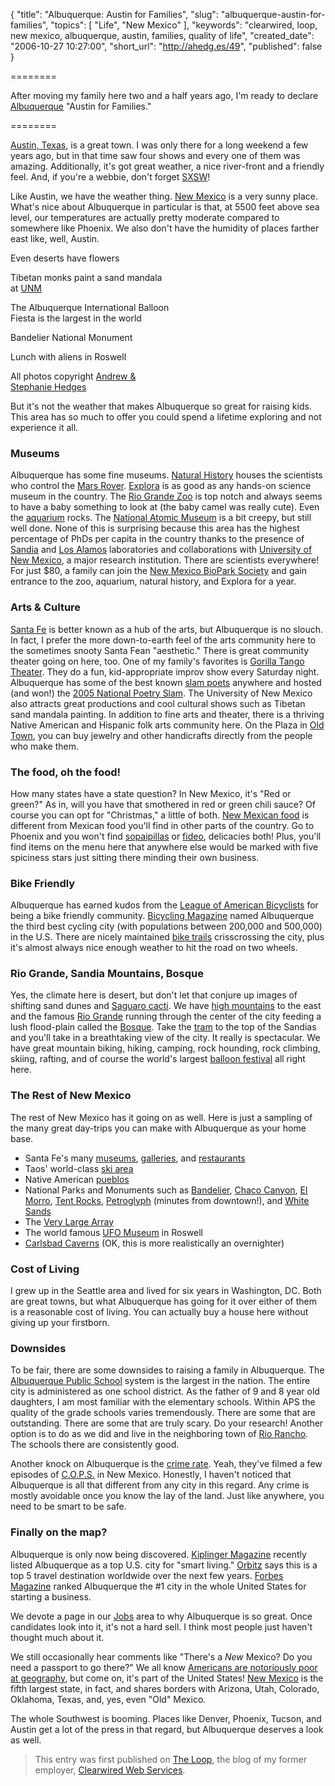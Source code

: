 {
  "title": "Albuquerque: Austin for Families",
  "slug": "albuquerque-austin-for-families",
  "topics": [
    "Life",
    "New Mexico"
  ],
  "keywords": "clearwired, loop, new mexico, albuquerque, austin, families, quality of life",
  "created_date": "2006-10-27 10:27:00",
  "short_url": "http://ahedg.es/49",
  "published": false
}

========

After moving my family here two and a half years ago, I'm ready to declare <a href="http://en.wikipedia.org/wiki/Albuquerque,_New_Mexico">Albuquerque</a> "Austin for Families."

========

<p class="outdent"><a href="http://en.wikipedia.org/wiki/Austin_texas">Austin, Texas</a>, is a great town. I was only there for a long weekend a few years ago, but in that time saw four shows and every one of them was amazing. Additionally, it's got great weather, a nice river-front and a friendly feel. And, if you're a webbie, don't forget <a href="http://sxsw.com/">SXSW</a>!</p>

<p>Like Austin, we have the weather thing. <a href="http://en.wikipedia.org/wiki/New_Mexico">New Mexico</a> is a very sunny place. What's nice about Albuquerque in particular is that, at 5500 feet above sea level, our temperatures are actually pretty moderate compared to somewhere like Phoenix. We also don't have the humidity of places farther east like, well, Austin.</p>

<div class="photo-left">
  <p>
    <img src="/blog/assets/imgs/the-loop/desert_flower.jpg" alt=""><br>
    Even deserts have flowers
  </p>
  <p>
    <img src="/blog/assets/imgs/the-loop/sandmandala.jpg" alt=""><br>
    Tibetan monks paint a sand mandala<br>at <a href="http://www.unm.edu/">UNM</a>
  </p>
  <p>
    <img src="/blog/assets/imgs/the-loop/balloons.jpg" alt=""><br>
    The Albuquerque International Balloon<br>Fiesta is the largest in the world
  </p>
  <p>
    <img src="/blog/assets/imgs/the-loop/bandelier.jpg" alt=""><br>
    Bandelier National Monument
  </p>
  <p>
    <img src="/blog/assets/imgs/the-loop/roswell.jpg" alt=""><br>
    Lunch with aliens in Roswell
  </p>
  <p>
    All photos copyright <a href="http://andrew.hedges.name/">Andrew &<br>Stephanie Hedges</a>
  </p>
</div>

<p>But it's not the weather that makes Albuquerque so great for raising kids. This area has so much to offer you could spend a lifetime exploring and not experience it all.</p>

<h3>Museums</h3>

<p>Albuquerque has some fine museums. <a href="http://164.64.119.7/nmmnh/">Natural History</a> houses the scientists who control the <a href="http://marsrovers.nasa.gov/home/">Mars Rover</a>. <a href="http://www.explora.us/">Explora</a> is as good as any hands-on science museum in the country. The <a href="http://www.cabq.gov/biopark/zoo/">Rio Grande Zoo</a> is top notch and always seems to have a baby something to look at (the baby camel was really cute). Even the <a href="http://www.cabq.gov/biopark/aquarium/">aquarium</a> rocks. The <a href="http://www.atomicmuseum.com/">National Atomic Museum</a> is a bit creepy, but still well done. None of this is surprising because this area has the highest percentage of PhDs per capita in the country thanks to the presence of <a href="http://sandia.gov/">Sandia</a> and <a href="http://lanl.gov/">Los Alamos</a> laboratories and collaborations with <a href="http://www.unm.edu/">University of New Mexico</a>, a major research institution. There are scientists everywhere! For just $80, a family can join the <a href="http://www.nmbioparksociety.org/">New Mexico BioPark Society</a> and gain entrance to the zoo, aquarium, natural history, and Explora for a year.</p>

<h3>Arts & Culture</h3>

<p><a href="http://en.wikipedia.org/wiki/Santa_Fe%2C_New_mexico">Santa Fe</a> is better known as a hub of the arts, but Albuquerque is no slouch. In fact, I prefer the more down-to-earth feel of the arts community here to the sometimes snooty Santa Fean "aesthetic." There is great community theater going on here, too. One of my family's favorites is <a href="http://www.gorillatango.com/">Gorilla Tango Theater</a>. They do a  fun, kid-appropriate improv show every Saturday night. Albuquerque has some of the best known <a href="http://www.abqslams.org/">slam poets</a> anywhere and hosted (and won!) the <a href="http://norazpoets.org/index.php?module=pagemaster&PAGE_user_op=view_page&PAGE_id=15">2005 National Poetry Slam</a>. The University of New Mexico also attracts great productions and cool cultural shows such as Tibetan sand mandala painting. In addition to fine arts and theater, there is a thriving Native American and Hispanic folk arts community here. On the Plaza in <a href="http://en.wikipedia.org/wiki/Old_Town_Albuquerque">Old Town</a>, you can buy jewelry and other handicrafts directly from the people who make them.</p>

<h3>The food, oh the food!</h3>

<p>How many states have a state question? In New Mexico, it's "Red or green?" As in, will you have that smothered in red or green chili sauce? Of course you can opt for "Christmas," a little of both. <a href="http://en.wikipedia.org/wiki/New_Mexican_Food">New Mexican food</a> is different from Mexican food you'll find in other parts of the country. Go to Phoenix and you won't find <a href="http://en.wikipedia.org/wiki/Sopaipilla">sopaipillas</a> or <a href="http://en.wikipedia.org/wiki/Fideo">fideo</a>, delicacies both! Plus, you'll find items on the menu here that anywhere else would be marked with five spiciness stars just sitting there minding their own business.</p>

<h3>Bike Friendly</h3>

<p>Albuquerque has earned kudos from the <a href="http://www.bikeleague.org/media/press/042406_press.php">League of American Bicyclists</a> for being a bike friendly community. <a href="http://www.bikechattanooga.org/BicyclingMagazineRecognizesChattanoogainTop21Cities.html">Bicycling Magazine</a> named Albuquerque the third best cycling city (with populations between 200,000 and 500,000) in the U.S. There are nicely maintained <a href="http://www.cabq.gov/bike/">bike trails</a> crisscrossing the city, plus it's almost always nice enough weather to hit the road on two wheels.</p>

<h3>Rio Grande, Sandia Mountains, Bosque</h3>

<p>Yes, the climate here is desert, but don't let that conjure up images of shifting sand dunes and <a href="http://en.wikipedia.org/wiki/Saguaro">Saguaro cacti</a>. We have <a href="http://en.wikipedia.org/wiki/Sandia_Mountains">high mountains</a> to the east and the famous <a href="http://en.wikipedia.org/wiki/Rio_Grande">Rio Grande</a> running through the center of the city feeding a lush flood-plain called the <a href="http://en.wikipedia.org/wiki/Bosque">Bosque</a>. Take the <a href="http://en.wikipedia.org/wiki/Sandia_Peak_Tramway">tram</a> to the top of the Sandias and you'll take in a breathtaking view of the city. It really is spectacular. We have great mountain biking, hiking, camping, rock hounding, rock climbing, skiing, rafting, and of course the world's largest <a href="http://en.wikipedia.org/wiki/Albuquerque_International_Balloon_Fiesta">balloon festival</a> all right here.</p>

<h3>The Rest of New Mexico</h3>

<p>The rest of New Mexico has it going on as well. Here is just a sampling of the many great day-trips you can make with Albuquerque as your home base.</p>

<ul>
  <li>Santa Fe's many <a href="http://www.museumhill.org/">museums</a>, <a href="http://www.santafegalleries.net/new/galleries.php">galleries</a>, and <a href="http://www.santaferestaurants.net/">restaurants</a></li>
  <li>Taos' world-class <a href="http://www.skitaos.org/">ski area</a></li>
  <li>Native American <a href="http://www.nmtourism.org/go/loc/bymap/page/bymap-pueblomap.html">pueblos</a></li>
  <li>National Parks and Monuments such as <a href="http://www.nps.gov/band/">Bandelier</a>, <a href="http://www.nps.gov/chcu/">Chaco Canyon</a>, <a href="http://www.nps.gov/elmo/">El Morro</a>, <a href="http://www.nm.blm.gov/recreation/albuquerque/kasha_katuwe.htm">Tent Rocks</a>, <a href="http://www.nps.gov/petr/">Petroglyph</a> (minutes from downtown!), and <a href="http://www.nps.gov/whsa/">White Sands</a></li>
  <li>The <a href="http://www.vla.nrao.edu/">Very Large Array</a></li>
  <li>The world famous <a href="http://www.iufomrc.com/">UFO Museum</a> in Roswell</li>
  <li><a href="http://www.nps.gov/cave/">Carlsbad Caverns</a> (OK, this is more realistically an overnighter)</li>
</ul>

<h3>Cost of Living</h3>

<p>I grew up in the Seattle area and lived for six years in Washington, DC. Both are great towns, but what Albuquerque has going for it over either of them is a reasonable cost of living. You can actually buy a house here without giving up your firstborn.</p>

<h3>Downsides</h3>

<p>To be fair, there are some downsides to raising a family in Albuquerque. The <a href="http://www.aps.edu/">Albuquerque Public School</a> system is the largest in the nation. The entire city is administered as one school district. As the father of 9 and 8 year old daughters, I am most familiar with the elementary schools. Within APS the quality of the grade schools varies tremendously. There are some that are outstanding. There are some that are truly scary. Do your research! Another option is to do as we did and live in the neighboring town of <a href="http://en.wikipedia.org/wiki/Rio_Rancho,_New_Mexico">Rio Rancho</a>. The schools there are consistently good.</p>

<p>Another knock on Albuquerque is the <a href="http://www.cabq.gov/onlinesvcs/crimestats/">crime rate</a>. Yeah, they've filmed a few episodes of <a href="http://www.cops.com/">C.O.P.S.</a> in New Mexico. Honestly, I haven't noticed that Albuquerque is all that different from any city in this regard. Any crime is mostly avoidable once you know the lay of the land. Just like anywhere, you need to be smart to be safe.</p>

<h3>Finally on the map?</h3>

<p>Albuquerque is only now being discovered. <a href="http://www.kiplinger.com/personalfinance/features/archives/2006/05/intro.html">Kiplinger Magazine</a> recently listed Albuquerque as a top U.S. city for "smart living." <a href="http://pressroom.orbitz.com/ReleaseDetail.cfm?ReleaseID=205268">Orbitz</a> says this is a top 5 travel destination worldwide over the next few years. <a href="http://www.forbes.com/bestplaces">Forbes Magazine</a> ranked Albuquerque the #1 city in the whole United States for starting a business.</p>

<p>We devote a page in our <a href="http://www.clearwired.com/jobs/albuquerque">Jobs</a> area to why Albuquerque is so great. Once candidates look into it, it's not a hard sell. I think most people just haven't thought much about it.</p>

<p>We still occasionally hear comments like "There's a <em>New</em> Mexico? Do you need a passport to go there?" We all know <a href="http://www.cnn.com/2006/EDUCATION/05/02/geog.test/">Americans are notoriously poor at geography</a>, but come on, it's part of the United States! <a href="http://www.50states.com/newmexic.htm">New Mexico</a> is the fifth largest state, in fact, and shares borders with Arizona, Utah, Colorado, Oklahoma, Texas, and, yes, even "Old" Mexico.</p>

<p>The whole Southwest is booming. Places like Denver, Phoenix, Tucson, and Austin get a lot of the press in that regard, but Albuquerque deserves a look as well.</p>

<blockquote>
This entry was first published on <a href="http://www.clearwired.com/loop/">The Loop</a>, the blog of my former employer, <a href="http://www.clearwired.com/">Clearwired Web Services</a>.
</blockquote>
